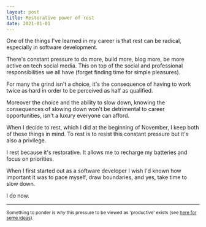 ```yaml
---
layout: post
title: Restorative power of rest
date: 2021-01-01
---
```


One of the things I've learned in my career is that rest can be radical, especially in software development.

There's constant pressure to do more, build more, blog more, be more active on tech social media. This on top of the social and professional responsibilities we all have (forget finding time for simple pleasures).

For many the grind isn't a choice, it's the consequence of having to work twice as hard in order to be perceived as half as qualified. 

Moreover the choice and the ability to slow down, knowing the consequences of slowing down won't be detrimental to career opportunities, isn't a luxury everyone can afford.

When I decide to rest, which I did at the beginning of November, I keep both of these things in mind. To rest is to resist this constant pressure but it's also a privilege.

I rest because it's restorative. It allows me to recharge my batteries and focus on priorities. 

When I first started out as a software developer I wish I'd known how important it was to pace myself, draw boundaries, and yes, take time to slow down. 

I do now.

____________________________________

<sub>Something to ponder is _why_ this pressure to be viewed as 'productive' exists (see [here for some ideas](https://www.radicalartreview.org/post/rest-as-resistance-a-guidebook-to-24-7-capitalism)).</sub>

 

